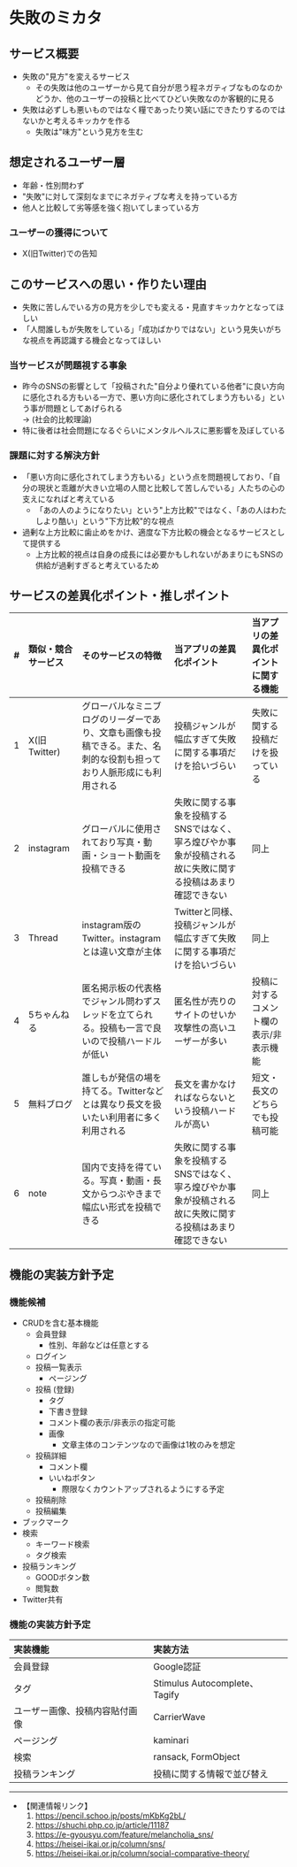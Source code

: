 # 失敗のミカタ
## サービス概要
* 失敗の"見方"を変えるサービス
  * その失敗は他のユーザーから見て自分が思う程ネガティブなものなのかどうか、他のユーザーの投稿と比べてひどい失敗なのか客観的に見る
* 失敗は必ずしも悪いものではなく糧であったり笑い話にできたりするのではないかと考えるキッカケを作る
    * 失敗は"味方"という見方を生む

## 想定されるユーザー層
* 年齢・性別問わず
* "失敗"に対して深刻なまでにネガティブな考えを持っている方
* 他人と比較して劣等感を強く抱いてしまっている方

### ユーザーの獲得について
* X(旧Twitter)での告知

## このサービスへの思い・作りたい理由
* 失敗に苦しんでいる方の見方を少しでも変える・見直すキッカケとなってほしい
* 「人間誰しもが失敗をしている」「成功ばかりではない」という見失いがちな視点を再認識する機会となってほしい

### 当サービスが問題視する事象
* 昨今のSNSの影響として「投稿された"自分より優れている他者"に良い方向に感化される方もいる一方で、悪い方向に感化されてしまう方もいる」という事が問題としてあげられる<br/>→ (社会的比較理論)
* 特に後者は社会問題になるぐらいにメンタルヘルスに悪影響を及ぼしている

### 課題に対する解決方針
* 「悪い方向に感化されてしまう方もいる」という点を問題視しており、「自分の現状と乖離が大きい立場の人間と比較して苦しんでいる」人たちの心の支えになればと考えている
  * 「あの人のようになりたい」という"上方比較"ではなく、「あの人はわたしより酷い」という"下方比較"的な視点
* 過剰な上方比較に歯止めをかけ、適度な下方比較の機会となるサービスとして提供する
  * 上方比較的視点は自身の成長には必要かもしれないがあまりにもSNSの供給が過剰すぎると考えているため


## サービスの差異化ポイント・推しポイント
| # | 類似・競合サービス | そのサービスの特徴 | 当アプリの差異化ポイント | 当アプリの差異化ポイントに関する機能 |
|:--|:--|:--|:--|:--|
| 1 | X(旧Twitter) | グローバルなミニブログのリーダーであり、文章も画像も投稿できる。また、名刺的な役割も担っており人脈形成にも利用される | 投稿ジャンルが幅広すぎて失敗に関する事項だけを拾いづらい | 失敗に関する投稿だけを扱っている |
| 2 | instagram | グローバルに使用されており写真・動画・ショート動画を投稿できる | 失敗に関する事象を投稿するSNSではなく、寧ろ煌びやか事象が投稿される故に失敗に関する投稿はあまり確認できない | 同上 |
| 3 | Thread | instagram版のTwitter。instagramとは違い文章が主体 | Twitterと同様、投稿ジャンルが幅広すぎて失敗に関する事項だけを拾いづらい | 同上 |
| 4 | 5ちゃんねる | 匿名掲示板の代表格でジャンル問わずスレッドを立てられる。投稿も一言で良いので投稿ハードルが低い | 匿名性が売りのサイトのせいか攻撃性の高いユーザーが多い | 投稿に対するコメント欄の表示/非表示機能 |
| 5 | 無料ブログ | 誰しもが発信の場を持てる。Twitterなどとは異なり長文を扱いたい利用者に多く利用される | 長文を書かなければならないという投稿ハードルが高い | 短文・長文のどちらでも投稿可能 |
| 6 | note | 国内で支持を得ている。写真・動画・長文からつぶやきまで幅広い形式を投稿できる | 失敗に関する事象を投稿するSNSではなく、寧ろ煌びやか事象が投稿される故に失敗に関する投稿はあまり確認できない | 同上 |

## 機能の実装方針予定
### 機能候補
* CRUDを含む基本機能
  * 会員登録
    * 性別、年齢などは任意とする
  * ログイン
  * 投稿一覧表示
    * ページング
  * 投稿 (登録)
    * タグ
    * 下書き登録
    * コメント欄の表示/非表示の指定可能
    * 画像
      * 文章主体のコンテンツなので画像は1枚のみを想定
  * 投稿詳細
    * コメント欄
    * いいねボタン
      * 際限なくカウントアップされるようにする予定
  * 投稿削除
  * 投稿編集
* ブックマーク
* 検索
  * キーワード検索
  * タグ検索
* 投稿ランキング
  * GOODボタン数
  * 閲覧数
* Twitter共有

### 機能の実装方針予定
| 実装機能 | 実装方法 |
|:--|:--|
| 会員登録 | Google認証 |
| タグ | Stimulus Autocomplete、Tagify |
| ユーザー画像、投稿内容貼付画像 | CarrierWave |
| ページング | kaminari |
| 検索 | ransack, FormObject |
| 投稿ランキング | 投稿に関する情報で並び替え |

---
- 【関連情報リンク】
  1. https://pencil.schoo.jp/posts/mKbKg2bL/
  2. https://shuchi.php.co.jp/article/11187
  3. https://e-gyousyu.com/feature/melancholia_sns/
  4. https://heisei-ikai.or.jp/column/sns/
  5. https://heisei-ikai.or.jp/column/social-comparative-theory/
